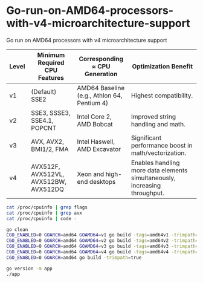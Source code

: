 # Go-run-on-AMD64-processors-with-v4-microarchitecture-support
Go run on AMD64 processors with v4 microarchitecture support

Level  |  Minimum Required CPU Features          |  Corresponding ≈ CPU Generation               |  Optimization Benefit                                
-------|-----------------------------------------|-----------------------------------------------|------------------------------------------------------
v1     |  (Default) SSE2                         |  AMD64 Baseline (e.g., Athlon 64, Pentium 4)  |  Highest compatibility.                              
v2     |  SSE3, SSSE3, SSE4.1, POPCNT            |  Intel Core 2, AMD Bobcat                     |  Improved string handling and math.                  
v3     |  AVX, AVX2, BMI1/2, FMA                 |  Intel Haswell, AMD Excavator                 |  Significant performance boost in math/vectorization.
v4     |  AVX512F, AVX512VL, AVX512BW, AVX512DQ  |  Xeon and high-end desktops                   |  Enables handling more data elements simultaneously, increasing throughput.


```sh
cat /proc/cpuinfo | grep flags
cat /proc/cpuinfo | grep avx
cat /proc/cpuinfo | code -

go clean
CGO_ENABLED=0 GOARCH=amd64 GOAMD64=v1 go build -tags=amd64v1 -trimpath=true
CGO_ENABLED=0 GOARCH=amd64 GOAMD64=v2 go build -tags=amd64v2 -trimpath=true
CGO_ENABLED=0 GOARCH=amd64 GOAMD64=v3 go build -tags=amd64v3 -trimpath=true
CGO_ENABLED=0 GOARCH=amd64 GOAMD64=v4 go build -tags=amd64v4 -trimpath=true
CGO_ENABLED=0 GOARCH=amd64 go build -trimpath=true

go version -m app
./app

```
